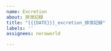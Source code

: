 ```yaml
---
name: Excretion
about: 排泄記録
title: "[{{DATE}}]_excretion_排泄記録"
labels: ''
assignees: noraworld

---
```



